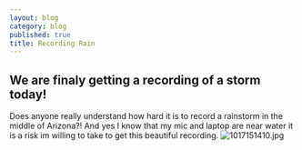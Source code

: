 ```yaml
---
layout: blog
category: blog
published: true
title: Recording Rain
---
```


## We are finaly getting a recording of a storm today!
Does anyone really understand how hard it is to record a rainstorm in the middle of Arizona?! And yes I know that my mic and laptop are near water it is a risk im willing to take to get this beautiful recording.
![1017151410.jpg]({{site.baseurl}}/media/1017151410.jpg)
